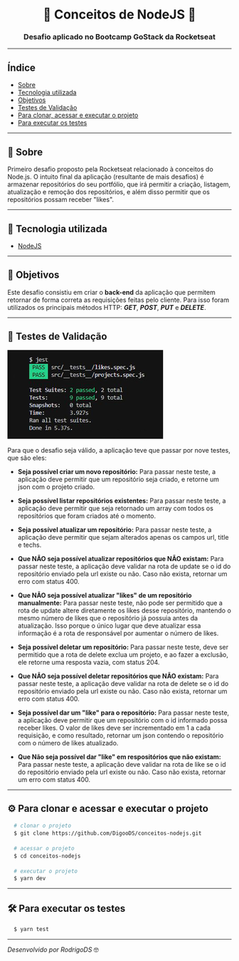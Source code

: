 <h1 align="center">
  🚀 Conceitos de NodeJS 🚀
</h1>

<h3 align="center">
Desafio aplicado no Bootcamp GoStack da Rocketseat
</h3>

---

## Índice

- [Sobre](#-sobre)
- [Tecnologia utilizada](#-tecnologia-utilizada)
- [Objetivos](#-objetivos)
- [Testes de Validação](#-testes-de-validação)
- [Para clonar, acessar e executar o projeto](#-para-clonar-acessar-e-executar-o-projeto)
- [Para executar os testes](#-para-executar-os-teste)


---

## 🔖 Sobre

Primeiro desafio proposto pela Rocketseat relacionado à conceitos do Node.js. O intuito final da aplicação (resultante de mais desafios) é armazenar repositórios do seu portfólio, que irá permitir a criação, listagem, atualização e remoção dos repositórios, e além disso permitir que os repositórios possam receber "likes".

---

## 🚀 Tecnologia utilizada

- [NodeJS](https://nodejs.org/en/)

---

## 🎯 Objetivos

Este desafio consistiu em criar o **back-end** da aplicação que permitem retornar de forma correta as requisições feitas pelo cliente. Para isso foram utilizados os principais métodos HTTP: ***GET***, ***POST***, ***PUT*** e ***DELETE***.

---

## 📝 Testes de Validação

<img src="paraReadme.JPG">

Para que o desafio seja válido, a aplicação teve que passar por nove testes, que são eles:

- **Seja possível criar um novo repositório:**
Para passar neste teste, a aplicação deve permitir que um repositório seja criado, e retorne um json com o projeto criado.

- **Seja possível listar repositórios existentes:**
Para passar neste teste, a aplicação deve permitir que seja retornado um array com todos os repositórios que foram criados até o momento.

- **Seja possível atualizar um repositório:**
Para passar neste teste, a aplicação deve permitir que sejam alterados apenas os campos url, title e techs.

- **Que NÃO seja possível atualizar repositórios que NÃO existam:**
Para passar neste teste, a aplicação deve validar na rota de update se o id do repositório enviado pela url existe ou não. Caso não exista, retornar um erro com status 400.

- **Que NÃO seja possível atualizar "likes" de um repositório manualmente:**
Para passar neste teste, não pode ser permitido que a rota de update altere diretamente os likes desse repositório, mantendo o mesmo número de likes que o repositório já possuia antes da atualização. Isso porque o único lugar que deve atualizar essa informação é a rota de responsável por aumentar o número de likes.

- **Seja possível deletar um repositório:**
Para passar neste teste, deve ser permitido que a rota de delete exclua um projeto, e ao fazer a exclusão, ele retorne uma resposta vazia, com status 204.

- **Que NÃO seja possível deletar repositórios que NÃO existam:**
Para passar neste teste, a aplicação deve validar na rota de delete se o id do repositório enviado pela url existe ou não. Caso não exista, retornar um erro com status 400.

- **Seja possível dar um "like" para o repositório:**
Para passar neste teste, a aplicação deve permitir que um repositório com o id informado possa receber likes. O valor de likes deve ser incrementado em 1 a cada requisição, e como resultado, retornar um json contendo o repositório com o número de likes atualizado.

- **Que Não seja possível dar "like" em respositórios que não existam:**
Para passar neste teste, a aplicação deve validar na rota de like se o id do repositório enviado pela url existe ou não. Caso não exista, retornar um erro com status 400.

---

## ⚙ Para clonar e acessar e executar o projeto

```bash
  # clonar o projeto
  $ git clone https://github.com/DigooDS/conceitos-nodejs.git

  # acessar o projeto
  $ cd conceitos-nodejs

  # executar o projeto
  $ yarn dev
```

---

## 🛠 Para executar os testes

```bash
  $ yarn test
```

---

<i>Desenvolvido por RodrigoDS</i> 🤓
